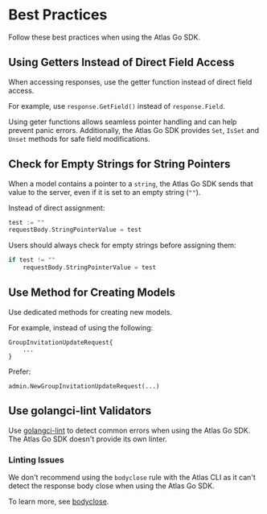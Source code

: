 # Best Practices

Follow these best practices when using the Atlas Go SDK.

## Using Getters Instead of Direct Field Access

When accessing responses, use the getter function instead of direct field access.

For example, use `response.GetField()` instead of `response.Field`.

Using geter functions allows seamless pointer handling and can help prevent panic errors.
Additionally, the Atlas Go SDK provides `Set`, `IsSet` and `Unset` methods for safe field modifications.

## Check for Empty Strings for String Pointers

When a model contains a pointer to a `string`, the Atlas Go SDK sends that value to the server,
even if it is set to an empty string (`""`).

Instead of direct assignment:
```go
test := ""
requestBody.StringPointerValue = test
```

Users should always check for empty strings before assigning them:
```go
if test != ""   
    requestBody.StringPointerValue = test
```


## Use Method for Creating Models

Use dedicated methods for creating new models.

For example, instead of using the following:

```
GroupInvitationUpdateRequest{
    ...
}
```
Prefer:
```
admin.NewGroupInvitationUpdateRequest(...)
```

## Use golangci-lint Validators

Use [golangci-lint](https://golangci-lint.run/) to detect common errors when using the Atlas Go SDK. 
The Atlas Go SDK doesn't provide its own linter.

### Linting Issues

We don't recommend using the `bodyclose` rule with the Atlas CLI 
as it can't detect the response body close when using the Atlas Go SDK. 

To learn more, see [bodyclose](https://github.com/timakin/bodyclose/issues/39).
